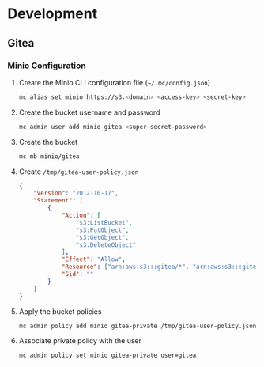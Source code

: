 # Development

## Gitea

### Minio Configuration

1. Create the Minio CLI configuration file (`~/.mc/config.json`)
    ```sh
    mc alias set minio https://s3.<domain> <access-key> <secret-key>
    ```

2. Create the bucket username and password
    ```sh
    mc admin user add minio gitea <super-secret-password>
    ```

3. Create the bucket
    ```sh
    mc mb minio/gitea
    ```

4. Create `/tmp/gitea-user-policy.json`
    ```json
    {
        "Version": "2012-10-17",
        "Statement": [
            {
                "Action": [
                    "s3:ListBucket",
                    "s3:PutObject",
                    "s3:GetObject",
                    "s3:DeleteObject"
                ],
                "Effect": "Allow",
                "Resource": ["arn:aws:s3:::gitea/*", "arn:aws:s3:::gitea"],
                "Sid": ""
            }
        ]
    }
    ```

5. Apply the bucket policies
    ```sh
    mc admin policy add minio gitea-private /tmp/gitea-user-policy.json
    ```

6. Associate private policy with the user
    ```sh
    mc admin policy set minio gitea-private user=gitea
    ```
